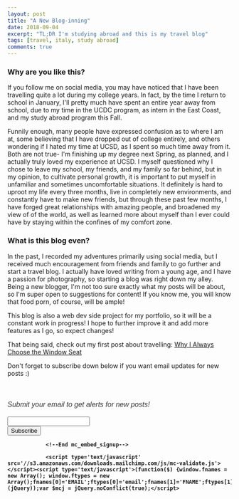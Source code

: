 ```yaml
---
layout: post
title: "A New Blog-inning"
date: 2018-09-04
excerpt: "TL;DR I'm studying abroad and this is my travel blog"
tags: [travel, italy, study abroad]
comments: true
---
```



### Why are you like this?

If you follow me on social media, you may have noticed that I have been travelling quite a lot during my college years. In fact, by the time I return to school in January, I'll pretty much have spent an entire year away from school, due to my time in the UCDC program, as intern in the East Coast, and my study abroad program this Fall. 

Funnily enough, many people have expressed confusion as to where I am at, some believing that I have dropped out of college entirely, and others wondering if I hated my time at UCSD, as I spent so much time away from it. Both are not true- I'm finishing up my degree next Spring, as planned, and I actually truly loved my experience at UCSD. I myself questioned why I chose to leave my school, my friends, and my family so far behind, but in my opinion, to cultivate personal growth, it is important to put myself in unfamiliar and sometimes uncomfortable situations. It definitely is hard to uproot my life every three months, live in completely new environments, and constantly have to make new friends, but through these past few months, I have forged great relationships with amazing people, and broadened my view of of the world, as well as learned more about myself than I ever could have by staying within the confines of my comfort zone. 

### What is this blog even?

In the past, I recorded my adventures primarily using social media, but I received much encouragement from friends and family to go further and start a travel blog. I actually have loved writing from a young age, and I have a passion for photography, so starting a blog was right down my alley. Being a new blogger, I'm not too sure exactly what my posts will be about, so I'm super open to suggestions for content! If you know me, you will know that food porn, of course, will be ample!

This blog is also a web dev side project for my portfolio, so it will be a constant work in progress! I hope to further improve it and add more features as I go, so expect changes!

That being said, check out my first post about travelling: [Why I Always Choose the Window Seat](wanderso.me/why-i-always-choose-the-window-seat)

Don't forget to subscribe down below if you want email updates for new posts :) 


 <h4 class="title">
                <!-- Begin MailChimp Signup Form -->
                    <div id="mc_embed_signup">
                        <form action="https://wanderso.us19.list-manage.com/subscribe/post?u=1a2638efe5c7d4d3d2194ba4f&amp;id=d4f9438563" method="post" id="mc-embedded-subscribe-form" name="mc-embedded-subscribe-form" class="validate" target="_blank" novalidate>
                            <div id="mc_embed_signup_scroll">
                                <div class="mc-field-group">
                                    <br/>
                                    <br/>
                                    <span style="font-size:1rem; font-weight:normal; font-family: Fira sans, sans-serif; color:#383838;"> <i>Submit your email to get alerts for new posts!</i>
                                    <br/>                   
                                    <br/>
                                    <input type="email" value="" name="EMAIL" class="required email" id="mce-EMAIL">
                                </div>
                                <div id="mce-responses" class="clear">
                                <div class="response" id="mce-error-response" style="display:none"></div>
                                <div class="response" id="mce-success-response" style="display:none"></div>
                              <!-- real people should not fill this in and expect good things - do not remove this or risk form bot signups-->
                            <div style="position: absolute; left: -5000px;" aria-hidden="true"><input type="text" name="b_1a2638efe5c7d4d3d2194ba4f_d4f9438563" tabindex="-1" value=""></div>
                                <input class="btn zoombtn" type="submit" value="Subscribe" name="subscribe" id="mc-embedded-subscribe" class="button">
                           
                <!--End mc_embed_signup-->
                
                <script type='text/javascript' src='//s3.amazonaws.com/downloads.mailchimp.com/js/mc-validate.js'></script><script type='text/javascript'>(function($) {window.fnames = new Array(); window.ftypes = new Array();fnames[0]='EMAIL';ftypes[0]='email';fnames[1]='FNAME';ftypes[1]='text';fnames[2]='LNAME';ftypes[2]='text';fnames[3]='ADDRESS';ftypes[3]='address';fnames[4]='PHONE';ftypes[4]='phone';fnames[5]='BIRTHDAY';ftypes[5]='birthday';}(jQuery));var $mcj = jQuery.noConflict(true);</script>
               
